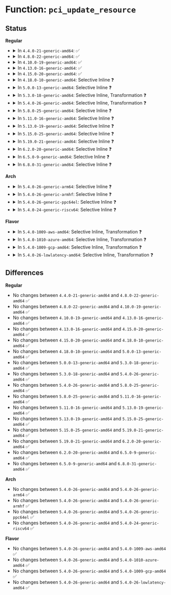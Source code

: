 # Function: <code>pci_update_resource</code>

## Status
<b>Regular</b>
<ul>
<li>
<details>
<summary>In <code>4.4.0-21-generic-amd64</code>: ✅</summary>

```c
void pci_update_resource(struct pci_dev * dev, int resno)
```

```json
{
  "name": "pci_update_resource",
  "collision_type": "Unique Global",
  "inline_type": "No",
  "funcs": [
    {
      "addr": 18446744071583290400,
      "name": "pci_update_resource",
      "external": true,
      "loc": "drivers/pci/setup-res.c:29",
      "file": "drivers/pci/setup-res.c",
      "inline": "seen, unknown",
      "caller_inline": [],
      "caller_func": [
        "drivers/pci/pci.c:pci_raw_set_power_state",
        "drivers/pci/setup-res.c:pci_assign_resource",
        "drivers/pci/setup-res.c:pci_reassign_resource",
        "drivers/pci/iov.c:pci_restore_iov_state"
      ]
    }
  ],
  "symbols": [
    {
      "addr": 18446744071583290400,
      "name": "pci_update_resource",
      "section": ".text",
      "bind": "STB_GLOBAL",
      "size": 582
    }
  ]
}
```
</details>
</li>
<li>
<details>
<summary>In <code>4.8.0-22-generic-amd64</code>: ✅</summary>

```c
void pci_update_resource(struct pci_dev * dev, int resno)
```

```json
{
  "name": "pci_update_resource",
  "collision_type": "Unique Global",
  "inline_type": "No",
  "funcs": [
    {
      "addr": 18446744071583601248,
      "name": "pci_update_resource",
      "external": true,
      "loc": "drivers/pci/setup-res.c:29",
      "file": "drivers/pci/setup-res.c",
      "inline": "seen, unknown",
      "caller_inline": [],
      "caller_func": [
        "drivers/pci/pci.c:pci_raw_set_power_state",
        "drivers/pci/setup-res.c:pci_reassign_resource",
        "drivers/pci/setup-res.c:pci_assign_resource",
        "drivers/pci/iov.c:pci_restore_iov_state"
      ]
    }
  ],
  "symbols": [
    {
      "addr": 18446744071583601248,
      "name": "pci_update_resource",
      "section": ".text",
      "bind": "STB_GLOBAL",
      "size": 578
    }
  ]
}
```
</details>
</li>
<li>
<details>
<summary>In <code>4.10.0-19-generic-amd64</code>: ✅</summary>

```c
void pci_update_resource(struct pci_dev * dev, int resno)
```

```json
{
  "name": "pci_update_resource",
  "collision_type": "Unique Global",
  "inline_type": "No",
  "funcs": [
    {
      "addr": 18446744071583738432,
      "name": "pci_update_resource",
      "external": true,
      "loc": "drivers/pci/setup-res.c:123",
      "file": "drivers/pci/setup-res.c",
      "inline": "seen, unknown",
      "caller_inline": [],
      "caller_func": [
        "drivers/pci/pci.c:pci_raw_set_power_state",
        "drivers/pci/setup-res.c:pci_reassign_resource",
        "drivers/pci/setup-res.c:pci_assign_resource",
        "drivers/pci/iov.c:pci_restore_iov_state"
      ]
    }
  ],
  "symbols": [
    {
      "addr": 18446744071583738432,
      "name": "pci_update_resource",
      "section": ".text",
      "bind": "STB_GLOBAL",
      "size": 600
    }
  ]
}
```
</details>
</li>
<li>
<details>
<summary>In <code>4.13.0-16-generic-amd64</code>: ✅</summary>

```c
void pci_update_resource(struct pci_dev * dev, int resno)
```

```json
{
  "name": "pci_update_resource",
  "collision_type": "Unique Global",
  "inline_type": "No",
  "funcs": [
    {
      "addr": 18446744071583780240,
      "name": "pci_update_resource",
      "external": true,
      "loc": "drivers/pci/setup-res.c:123",
      "file": "drivers/pci/setup-res.c",
      "inline": "seen, unknown",
      "caller_inline": [],
      "caller_func": [
        "drivers/pci/pci.c:pci_raw_set_power_state",
        "drivers/pci/setup-res.c:pci_reassign_resource",
        "drivers/pci/setup-res.c:pci_assign_resource",
        "drivers/pci/iov.c:pci_restore_iov_state"
      ]
    }
  ],
  "symbols": [
    {
      "addr": 18446744071583780240,
      "name": "pci_update_resource",
      "section": ".text",
      "bind": "STB_GLOBAL",
      "size": 521
    }
  ]
}
```
</details>
</li>
<li>
<details>
<summary>In <code>4.15.0-20-generic-amd64</code>: ✅</summary>

```c
void pci_update_resource(struct pci_dev * dev, int resno)
```

```json
{
  "name": "pci_update_resource",
  "collision_type": "Unique Global",
  "inline_type": "No",
  "funcs": [
    {
      "addr": 18446744071584040848,
      "name": "pci_update_resource",
      "external": true,
      "loc": "drivers/pci/setup-res.c:124",
      "file": "drivers/pci/setup-res.c",
      "inline": "seen, unknown",
      "caller_inline": [],
      "caller_func": [
        "drivers/pci/pci.c:pci_raw_set_power_state",
        "drivers/pci/setup-res.c:pci_reassign_resource",
        "drivers/pci/setup-res.c:pci_assign_resource",
        "drivers/pci/iov.c:pci_restore_iov_state"
      ]
    }
  ],
  "symbols": [
    {
      "addr": 18446744071584040848,
      "name": "pci_update_resource",
      "section": ".text",
      "bind": "STB_GLOBAL",
      "size": 521
    }
  ]
}
```
</details>
</li>
<li>
<details>
<summary>In <code>4.18.0-10-generic-amd64</code>: Selective Inline ❓</summary>

```c
void pci_update_resource(struct pci_dev * dev, int resno)
```

```json
{
  "name": "pci_update_resource",
  "collision_type": "Unique Global",
  "inline_type": "Selective",
  "funcs": [
    {
      "addr": 18446744071584237632,
      "name": "pci_update_resource",
      "external": true,
      "loc": "drivers/pci/setup-res.c:120",
      "file": "drivers/pci/setup-res.c",
      "inline": "not declared, inlined",
      "caller_inline": [],
      "caller_func": [
        "drivers/pci/pci.c:pci_raw_set_power_state",
        "drivers/pci/setup-res.c:pci_reassign_resource",
        "drivers/pci/setup-res.c:pci_assign_resource",
        "drivers/pci/iov.c:pci_restore_iov_state"
      ]
    }
  ],
  "symbols": [
    {
      "addr": 18446744071584237632,
      "name": "pci_update_resource",
      "section": ".text",
      "bind": "STB_GLOBAL",
      "size": 530
    }
  ]
}
```
</details>
</li>
<li>
<details>
<summary>In <code>5.0.0-13-generic-amd64</code>: Selective Inline ❓</summary>

```c
void pci_update_resource(struct pci_dev * dev, int resno)
```

```json
{
  "name": "pci_update_resource",
  "collision_type": "Unique Global",
  "inline_type": "Selective",
  "funcs": [
    {
      "addr": 18446744071584327360,
      "name": "pci_update_resource",
      "external": true,
      "loc": "drivers/pci/setup-res.c:120",
      "file": "drivers/pci/setup-res.c",
      "inline": "not declared, inlined",
      "caller_inline": [],
      "caller_func": [
        "drivers/pci/pci.c:pci_raw_set_power_state",
        "drivers/pci/setup-res.c:pci_reassign_resource",
        "drivers/pci/setup-res.c:pci_assign_resource",
        "drivers/pci/iov.c:pci_restore_iov_state"
      ]
    }
  ],
  "symbols": [
    {
      "addr": 18446744071584327360,
      "name": "pci_update_resource",
      "section": ".text",
      "bind": "STB_GLOBAL",
      "size": 530
    }
  ]
}
```
</details>
</li>
<li>
<details>
<summary>In <code>5.3.0-18-generic-amd64</code>: Selective Inline, Transformation ❓</summary>

```c
void pci_update_resource(struct pci_dev * dev, int resno)
```

```json
{
  "name": "pci_update_resource",
  "collision_type": "Unique Global",
  "inline_type": "Selective",
  "funcs": [
    {
      "addr": 18446744071584522400,
      "name": "pci_update_resource",
      "external": true,
      "loc": "drivers/pci/setup-res.c:120",
      "file": "drivers/pci/setup-res.c",
      "inline": "not declared, inlined",
      "caller_inline": [],
      "caller_func": [
        "drivers/pci/pci.c:pci_raw_set_power_state",
        "drivers/pci/setup-res.c:pci_reassign_resource",
        "drivers/pci/setup-res.c:pci_assign_resource",
        "drivers/pci/iov.c:pci_restore_iov_state"
      ]
    }
  ],
  "symbols": [
    {
      "addr": 18446744071584523732,
      "name": "pci_update_resource.cold",
      "section": ".text",
      "bind": "STB_LOCAL",
      "size": 57
    },
    {
      "addr": 18446744071584522352,
      "name": "pci_update_resource",
      "section": ".text",
      "bind": "STB_GLOBAL",
      "size": 470
    }
  ]
}
```
</details>
</li>
<li>
<details>
<summary>In <code>5.4.0-26-generic-amd64</code>: Selective Inline, Transformation ❓</summary>

```c
void pci_update_resource(struct pci_dev * dev, int resno)
```

```json
{
  "name": "pci_update_resource",
  "collision_type": "Unique Global",
  "inline_type": "Selective",
  "funcs": [
    {
      "addr": 18446744071584657520,
      "name": "pci_update_resource",
      "external": true,
      "loc": "drivers/pci/setup-res.c:120",
      "file": "drivers/pci/setup-res.c",
      "inline": "not declared, inlined",
      "caller_inline": [],
      "caller_func": [
        "drivers/pci/pci.c:pci_raw_set_power_state",
        "drivers/pci/setup-res.c:pci_reassign_resource",
        "drivers/pci/setup-res.c:pci_assign_resource",
        "drivers/pci/iov.c:pci_restore_iov_state"
      ]
    }
  ],
  "symbols": [
    {
      "addr": 18446744071584658852,
      "name": "pci_update_resource.cold",
      "section": ".text",
      "bind": "STB_LOCAL",
      "size": 57
    },
    {
      "addr": 18446744071584657472,
      "name": "pci_update_resource",
      "section": ".text",
      "bind": "STB_GLOBAL",
      "size": 470
    }
  ]
}
```
</details>
</li>
<li>
<details>
<summary>In <code>5.8.0-25-generic-amd64</code>: Selective Inline ❓</summary>

```c
void pci_update_resource(struct pci_dev * dev, int resno)
```

```json
{
  "name": "pci_update_resource",
  "collision_type": "Unique Global",
  "inline_type": "Selective",
  "funcs": [
    {
      "addr": 18446744071585341824,
      "name": "pci_update_resource",
      "external": true,
      "loc": "drivers/pci/setup-res.c:120",
      "file": "drivers/pci/setup-res.c",
      "inline": "not declared, inlined",
      "caller_inline": [],
      "caller_func": [
        "drivers/pci/pci.c:pci_raw_set_power_state",
        "drivers/pci/setup-res.c:pci_reassign_resource",
        "drivers/pci/setup-res.c:pci_assign_resource",
        "drivers/pci/iov.c:sriov_restore_state"
      ]
    }
  ],
  "symbols": [
    {
      "addr": 18446744071585341824,
      "name": "pci_update_resource",
      "section": ".text",
      "bind": "STB_GLOBAL",
      "size": 38
    }
  ]
}
```
</details>
</li>
<li>
<details>
<summary>In <code>5.11.0-16-generic-amd64</code>: Selective Inline ❓</summary>

```c
void pci_update_resource(struct pci_dev * dev, int resno)
```

```json
{
  "name": "pci_update_resource",
  "collision_type": "Unique Global",
  "inline_type": "Selective",
  "funcs": [
    {
      "addr": 18446744071585494944,
      "name": "pci_update_resource",
      "external": true,
      "loc": "drivers/pci/setup-res.c:121",
      "file": "drivers/pci/setup-res.c",
      "inline": "not declared, inlined",
      "caller_inline": [],
      "caller_func": [
        "drivers/pci/pci.c:pci_raw_set_power_state",
        "drivers/pci/setup-res.c:pci_reassign_resource",
        "drivers/pci/setup-res.c:pci_assign_resource",
        "drivers/pci/iov.c:sriov_restore_state"
      ]
    }
  ],
  "symbols": [
    {
      "addr": 18446744071585494944,
      "name": "pci_update_resource",
      "section": ".text",
      "bind": "STB_GLOBAL",
      "size": 38
    }
  ]
}
```
</details>
</li>
<li>
<details>
<summary>In <code>5.13.0-19-generic-amd64</code>: Selective Inline ❓</summary>

```c
void pci_update_resource(struct pci_dev * dev, int resno)
```

```json
{
  "name": "pci_update_resource",
  "collision_type": "Unique Global",
  "inline_type": "Selective",
  "funcs": [
    {
      "addr": 18446744071585374480,
      "name": "pci_update_resource",
      "external": true,
      "loc": "drivers/pci/setup-res.c:121",
      "file": "drivers/pci/setup-res.c",
      "inline": "not declared, inlined",
      "caller_inline": [],
      "caller_func": [
        "drivers/pci/pci.c:pci_raw_set_power_state",
        "drivers/pci/setup-res.c:pci_reassign_resource",
        "drivers/pci/setup-res.c:pci_assign_resource",
        "drivers/pci/iov.c:pci_restore_iov_state"
      ]
    }
  ],
  "symbols": [
    {
      "addr": 18446744071585374480,
      "name": "pci_update_resource",
      "section": ".text",
      "bind": "STB_GLOBAL",
      "size": 38
    }
  ]
}
```
</details>
</li>
<li>
<details>
<summary>In <code>5.15.0-25-generic-amd64</code>: Selective Inline ❓</summary>

```c
void pci_update_resource(struct pci_dev * dev, int resno)
```

```json
{
  "name": "pci_update_resource",
  "collision_type": "Unique Global",
  "inline_type": "Selective",
  "funcs": [
    {
      "addr": 18446744071585835296,
      "name": "pci_update_resource",
      "external": true,
      "loc": "drivers/pci/setup-res.c:121",
      "file": "drivers/pci/setup-res.c",
      "inline": "not declared, inlined",
      "caller_inline": [],
      "caller_func": [
        "drivers/pci/pci.c:pci_raw_set_power_state",
        "drivers/pci/setup-res.c:pci_reassign_resource",
        "drivers/pci/setup-res.c:pci_assign_resource",
        "drivers/pci/iov.c:pci_restore_iov_state"
      ]
    }
  ],
  "symbols": [
    {
      "addr": 18446744071585835296,
      "name": "pci_update_resource",
      "section": ".text",
      "bind": "STB_GLOBAL",
      "size": 38
    }
  ]
}
```
</details>
</li>
<li>
<details>
<summary>In <code>5.19.0-21-generic-amd64</code>: Selective Inline ❓</summary>

```c
void pci_update_resource(struct pci_dev * dev, int resno)
```

```json
{
  "name": "pci_update_resource",
  "collision_type": "Unique Global",
  "inline_type": "Selective",
  "funcs": [
    {
      "addr": 18446744071587027024,
      "name": "pci_update_resource",
      "external": true,
      "loc": "drivers/pci/setup-res.c:125",
      "file": "drivers/pci/setup-res.c",
      "inline": "not declared, inlined",
      "caller_inline": [],
      "caller_func": [
        "drivers/pci/pci.c:pci_set_power_state",
        "drivers/pci/setup-res.c:pci_reassign_resource",
        "drivers/pci/setup-res.c:pci_assign_resource",
        "drivers/pci/iov.c:pci_restore_iov_state"
      ]
    }
  ],
  "symbols": [
    {
      "addr": 18446744071587027024,
      "name": "pci_update_resource",
      "section": ".text",
      "bind": "STB_GLOBAL",
      "size": 68
    }
  ]
}
```
</details>
</li>
<li>
<details>
<summary>In <code>6.2.0-20-generic-amd64</code>: Selective Inline ❓</summary>

```c
void pci_update_resource(struct pci_dev * dev, int resno)
```

```json
{
  "name": "pci_update_resource",
  "collision_type": "Unique Global",
  "inline_type": "Selective",
  "funcs": [
    {
      "addr": 18446744071588205279,
      "name": "pci_update_resource",
      "external": true,
      "loc": "drivers/pci/setup-res.c:125",
      "file": "drivers/pci/setup-res.c",
      "inline": "not declared, inlined",
      "caller_inline": [
        "drivers/pci/setup-res.c:pci_reassign_resource",
        "drivers/pci/setup-res.c:pci_reassign_resource",
        "drivers/pci/setup-res.c:pci_assign_resource",
        "drivers/pci/setup-res.c:pci_assign_resource"
      ],
      "caller_func": [
        "drivers/pci/pci.c:pci_set_power_state",
        "drivers/pci/iov.c:pci_restore_iov_state"
      ]
    }
  ],
  "symbols": [
    {
      "addr": 18446744071588204144,
      "name": "pci_update_resource",
      "section": ".text",
      "bind": "STB_GLOBAL",
      "size": 68
    }
  ]
}
```
</details>
</li>
<li>
<details>
<summary>In <code>6.5.0-9-generic-amd64</code>: Selective Inline ❓</summary>

```c
void pci_update_resource(struct pci_dev * dev, int resno)
```

```json
{
  "name": "pci_update_resource",
  "collision_type": "Unique Global",
  "inline_type": "Selective",
  "funcs": [
    {
      "addr": 18446744071588480970,
      "name": "pci_update_resource",
      "external": true,
      "loc": "drivers/pci/setup-res.c:125",
      "file": "drivers/pci/setup-res.c",
      "inline": "not declared, inlined",
      "caller_inline": [
        "drivers/pci/setup-res.c:pci_reassign_resource",
        "drivers/pci/setup-res.c:pci_reassign_resource",
        "drivers/pci/setup-res.c:pci_assign_resource",
        "drivers/pci/setup-res.c:pci_assign_resource"
      ],
      "caller_func": [
        "drivers/pci/pci.c:pci_set_power_state",
        "drivers/pci/iov.c:pci_restore_iov_state"
      ]
    }
  ],
  "symbols": [
    {
      "addr": 18446744071588479824,
      "name": "pci_update_resource",
      "section": ".text",
      "bind": "STB_GLOBAL",
      "size": 68
    }
  ]
}
```
</details>
</li>
<li>
<details>
<summary>In <code>6.8.0-31-generic-amd64</code>: Selective Inline ❓</summary>

```c
void pci_update_resource(struct pci_dev * dev, int resno)
```

```json
{
  "name": "pci_update_resource",
  "collision_type": "Unique Global",
  "inline_type": "Selective",
  "funcs": [
    {
      "addr": 18446744071588778440,
      "name": "pci_update_resource",
      "external": true,
      "loc": "drivers/pci/setup-res.c:126",
      "file": "drivers/pci/setup-res.c",
      "inline": "not declared, inlined",
      "caller_inline": [
        "drivers/pci/setup-res.c:pci_reassign_resource",
        "drivers/pci/setup-res.c:pci_reassign_resource",
        "drivers/pci/setup-res.c:pci_assign_resource",
        "drivers/pci/setup-res.c:pci_assign_resource"
      ],
      "caller_func": [
        "drivers/pci/pci.c:__pci_set_power_state",
        "drivers/pci/iov.c:pci_restore_iov_state"
      ]
    }
  ],
  "symbols": [
    {
      "addr": 18446744071588777200,
      "name": "pci_update_resource",
      "section": ".text",
      "bind": "STB_GLOBAL",
      "size": 68
    }
  ]
}
```
</details>
</li>
</ul>
<b>Arch</b>
<ul>
<li>
<details>
<summary>In <code>5.4.0-26-generic-arm64</code>: Selective Inline ❓</summary>

```c
void pci_update_resource(struct pci_dev * dev, int resno)
```

```json
{
  "name": "pci_update_resource",
  "collision_type": "Unique Global",
  "inline_type": "Selective",
  "funcs": [
    {
      "addr": 18446603336496905664,
      "name": "pci_update_resource",
      "external": true,
      "loc": "drivers/pci/setup-res.c:120",
      "file": "drivers/pci/setup-res.c",
      "inline": "not declared, inlined",
      "caller_inline": [],
      "caller_func": [
        "drivers/pci/pci.c:pci_raw_set_power_state",
        "drivers/pci/setup-res.c:pci_reassign_resource",
        "drivers/pci/setup-res.c:pci_assign_resource",
        "drivers/pci/iov.c:pci_restore_iov_state"
      ]
    }
  ],
  "symbols": [
    {
      "addr": 18446603336496905664,
      "name": "pci_update_resource",
      "section": ".text",
      "bind": "STB_GLOBAL",
      "size": 544
    }
  ]
}
```
</details>
</li>
<li>
<details>
<summary>In <code>5.4.0-26-generic-armhf</code>: Selective Inline ❓</summary>

```c
void pci_update_resource(struct pci_dev * dev, int resno)
```

```json
{
  "name": "pci_update_resource",
  "collision_type": "Unique Global",
  "inline_type": "Selective",
  "funcs": [
    {
      "addr": 3230181716,
      "name": "pci_update_resource",
      "external": true,
      "loc": "drivers/pci/setup-res.c:120",
      "file": "drivers/pci/setup-res.c",
      "inline": "not declared, inlined",
      "caller_inline": [],
      "caller_func": [
        "drivers/pci/pci.c:pci_raw_set_power_state",
        "drivers/pci/setup-res.c:pci_reassign_resource",
        "drivers/pci/setup-res.c:pci_assign_resource",
        "drivers/pci/iov.c:pci_restore_iov_state"
      ]
    }
  ],
  "symbols": [
    {
      "addr": 3230181716,
      "name": "pci_update_resource",
      "section": ".text",
      "bind": "STB_GLOBAL",
      "size": 540
    }
  ]
}
```
</details>
</li>
<li>
<details>
<summary>In <code>5.4.0-26-generic-ppc64el</code>: Selective Inline ❓</summary>

```c
void pci_update_resource(struct pci_dev * dev, int resno)
```

```json
{
  "name": "pci_update_resource",
  "collision_type": "Unique Global",
  "inline_type": "Selective",
  "funcs": [
    {
      "addr": 13835058055290999152,
      "name": "pci_update_resource",
      "external": true,
      "loc": "drivers/pci/setup-res.c:120",
      "file": "drivers/pci/setup-res.c",
      "inline": "not declared, inlined",
      "caller_inline": [],
      "caller_func": [
        "arch/powerpc/platforms/powernv/pci-ioda.c:pnv_pci_vf_resource_shift",
        "arch/powerpc/platforms/powernv/pci-ioda.c:pnv_pci_vf_resource_shift",
        "arch/powerpc/platforms/powernv/pci-ioda.c:pnv_pci_vf_resource_shift",
        "drivers/pci/pci.c:pci_raw_set_power_state",
        "drivers/pci/setup-res.c:pci_reassign_resource",
        "drivers/pci/setup-res.c:pci_assign_resource",
        "drivers/pci/iov.c:pci_restore_iov_state"
      ]
    }
  ],
  "symbols": [
    {
      "addr": 13835058055290999152,
      "name": "pci_update_resource",
      "section": ".text",
      "bind": "STB_GLOBAL",
      "size": 816
    }
  ]
}
```
</details>
</li>
<li>
<details>
<summary>In <code>5.4.0-24-generic-riscv64</code>: Selective Inline ❓</summary>

```c
void pci_update_resource(struct pci_dev * dev, int resno)
```

```json
{
  "name": "pci_update_resource",
  "collision_type": "Unique Global",
  "inline_type": "Selective",
  "funcs": [
    {
      "addr": 18446743936275593922,
      "name": "pci_update_resource",
      "external": true,
      "loc": "drivers/pci/setup-res.c:120",
      "file": "drivers/pci/setup-res.c",
      "inline": "not declared, inlined",
      "caller_inline": [],
      "caller_func": [
        "drivers/pci/pci.c:pci_raw_set_power_state",
        "drivers/pci/setup-res.c:pci_reassign_resource",
        "drivers/pci/setup-res.c:pci_assign_resource",
        "drivers/pci/iov.c:pci_restore_iov_state"
      ]
    }
  ],
  "symbols": [
    {
      "addr": 18446743936275593922,
      "name": "pci_update_resource",
      "section": ".text",
      "bind": "STB_GLOBAL",
      "size": 454
    }
  ]
}
```
</details>
</li>
</ul>
<b>Flavor</b>
<ul>
<li>
<details>
<summary>In <code>5.4.0-1009-aws-amd64</code>: Selective Inline, Transformation ❓</summary>

```c
void pci_update_resource(struct pci_dev * dev, int resno)
```

```json
{
  "name": "pci_update_resource",
  "collision_type": "Unique Global",
  "inline_type": "Selective",
  "funcs": [
    {
      "addr": 18446744071584607984,
      "name": "pci_update_resource",
      "external": true,
      "loc": "drivers/pci/setup-res.c:120",
      "file": "drivers/pci/setup-res.c",
      "inline": "not declared, inlined",
      "caller_inline": [],
      "caller_func": [
        "drivers/pci/pci.c:pci_raw_set_power_state",
        "drivers/pci/setup-res.c:pci_reassign_resource",
        "drivers/pci/setup-res.c:pci_assign_resource",
        "drivers/pci/iov.c:pci_restore_iov_state"
      ]
    }
  ],
  "symbols": [
    {
      "addr": 18446744071584609316,
      "name": "pci_update_resource.cold",
      "section": ".text",
      "bind": "STB_LOCAL",
      "size": 57
    },
    {
      "addr": 18446744071584607936,
      "name": "pci_update_resource",
      "section": ".text",
      "bind": "STB_GLOBAL",
      "size": 470
    }
  ]
}
```
</details>
</li>
<li>
<details>
<summary>In <code>5.4.0-1010-azure-amd64</code>: Selective Inline, Transformation ❓</summary>

```c
void pci_update_resource(struct pci_dev * dev, int resno)
```

```json
{
  "name": "pci_update_resource",
  "collision_type": "Unique Global",
  "inline_type": "Selective",
  "funcs": [
    {
      "addr": 18446744071584537808,
      "name": "pci_update_resource",
      "external": true,
      "loc": "drivers/pci/setup-res.c:120",
      "file": "drivers/pci/setup-res.c",
      "inline": "not declared, inlined",
      "caller_inline": [],
      "caller_func": [
        "drivers/pci/pci.c:pci_raw_set_power_state",
        "drivers/pci/setup-res.c:pci_reassign_resource",
        "drivers/pci/setup-res.c:pci_assign_resource",
        "drivers/pci/iov.c:pci_restore_iov_state"
      ]
    }
  ],
  "symbols": [
    {
      "addr": 18446744071584539140,
      "name": "pci_update_resource.cold",
      "section": ".text",
      "bind": "STB_LOCAL",
      "size": 57
    },
    {
      "addr": 18446744071584537760,
      "name": "pci_update_resource",
      "section": ".text",
      "bind": "STB_GLOBAL",
      "size": 470
    }
  ]
}
```
</details>
</li>
<li>
<details>
<summary>In <code>5.4.0-1009-gcp-amd64</code>: Selective Inline, Transformation ❓</summary>

```c
void pci_update_resource(struct pci_dev * dev, int resno)
```

```json
{
  "name": "pci_update_resource",
  "collision_type": "Unique Global",
  "inline_type": "Selective",
  "funcs": [
    {
      "addr": 18446744071584607680,
      "name": "pci_update_resource",
      "external": true,
      "loc": "drivers/pci/setup-res.c:120",
      "file": "drivers/pci/setup-res.c",
      "inline": "not declared, inlined",
      "caller_inline": [],
      "caller_func": [
        "drivers/pci/pci.c:pci_raw_set_power_state",
        "drivers/pci/setup-res.c:pci_reassign_resource",
        "drivers/pci/setup-res.c:pci_assign_resource",
        "drivers/pci/iov.c:pci_restore_iov_state"
      ]
    }
  ],
  "symbols": [
    {
      "addr": 18446744071584609012,
      "name": "pci_update_resource.cold",
      "section": ".text",
      "bind": "STB_LOCAL",
      "size": 57
    },
    {
      "addr": 18446744071584607632,
      "name": "pci_update_resource",
      "section": ".text",
      "bind": "STB_GLOBAL",
      "size": 470
    }
  ]
}
```
</details>
</li>
<li>
<details>
<summary>In <code>5.4.0-26-lowlatency-amd64</code>: Selective Inline, Transformation ❓</summary>

```c
void pci_update_resource(struct pci_dev * dev, int resno)
```

```json
{
  "name": "pci_update_resource",
  "collision_type": "Unique Global",
  "inline_type": "Selective",
  "funcs": [
    {
      "addr": 18446744071584715376,
      "name": "pci_update_resource",
      "external": true,
      "loc": "drivers/pci/setup-res.c:120",
      "file": "drivers/pci/setup-res.c",
      "inline": "not declared, inlined",
      "caller_inline": [],
      "caller_func": [
        "drivers/pci/pci.c:pci_raw_set_power_state",
        "drivers/pci/setup-res.c:pci_reassign_resource",
        "drivers/pci/setup-res.c:pci_assign_resource",
        "drivers/pci/iov.c:pci_restore_iov_state"
      ]
    }
  ],
  "symbols": [
    {
      "addr": 18446744071584716708,
      "name": "pci_update_resource.cold",
      "section": ".text",
      "bind": "STB_LOCAL",
      "size": 57
    },
    {
      "addr": 18446744071584715328,
      "name": "pci_update_resource",
      "section": ".text",
      "bind": "STB_GLOBAL",
      "size": 470
    }
  ]
}
```
</details>
</li>
</ul>

## Differences
<b>Regular</b>
<ul>
<li>
No changes between <code>4.4.0-21-generic-amd64</code> and <code>4.8.0-22-generic-amd64</code> ✅
</li>
<li>
No changes between <code>4.8.0-22-generic-amd64</code> and <code>4.10.0-19-generic-amd64</code> ✅
</li>
<li>
No changes between <code>4.10.0-19-generic-amd64</code> and <code>4.13.0-16-generic-amd64</code> ✅
</li>
<li>
No changes between <code>4.13.0-16-generic-amd64</code> and <code>4.15.0-20-generic-amd64</code> ✅
</li>
<li>
No changes between <code>4.15.0-20-generic-amd64</code> and <code>4.18.0-10-generic-amd64</code> ✅
</li>
<li>
No changes between <code>4.18.0-10-generic-amd64</code> and <code>5.0.0-13-generic-amd64</code> ✅
</li>
<li>
No changes between <code>5.0.0-13-generic-amd64</code> and <code>5.3.0-18-generic-amd64</code> ✅
</li>
<li>
No changes between <code>5.3.0-18-generic-amd64</code> and <code>5.4.0-26-generic-amd64</code> ✅
</li>
<li>
No changes between <code>5.4.0-26-generic-amd64</code> and <code>5.8.0-25-generic-amd64</code> ✅
</li>
<li>
No changes between <code>5.8.0-25-generic-amd64</code> and <code>5.11.0-16-generic-amd64</code> ✅
</li>
<li>
No changes between <code>5.11.0-16-generic-amd64</code> and <code>5.13.0-19-generic-amd64</code> ✅
</li>
<li>
No changes between <code>5.13.0-19-generic-amd64</code> and <code>5.15.0-25-generic-amd64</code> ✅
</li>
<li>
No changes between <code>5.15.0-25-generic-amd64</code> and <code>5.19.0-21-generic-amd64</code> ✅
</li>
<li>
No changes between <code>5.19.0-21-generic-amd64</code> and <code>6.2.0-20-generic-amd64</code> ✅
</li>
<li>
No changes between <code>6.2.0-20-generic-amd64</code> and <code>6.5.0-9-generic-amd64</code> ✅
</li>
<li>
No changes between <code>6.5.0-9-generic-amd64</code> and <code>6.8.0-31-generic-amd64</code> ✅
</li>
</ul>
<b>Arch</b>
<ul>
<li>
No changes between <code>5.4.0-26-generic-amd64</code> and <code>5.4.0-26-generic-arm64</code> ✅
</li>
<li>
No changes between <code>5.4.0-26-generic-amd64</code> and <code>5.4.0-26-generic-armhf</code> ✅
</li>
<li>
No changes between <code>5.4.0-26-generic-amd64</code> and <code>5.4.0-26-generic-ppc64el</code> ✅
</li>
<li>
No changes between <code>5.4.0-26-generic-amd64</code> and <code>5.4.0-24-generic-riscv64</code> ✅
</li>
</ul>
<b>Flavor</b>
<ul>
<li>
No changes between <code>5.4.0-26-generic-amd64</code> and <code>5.4.0-1009-aws-amd64</code> ✅
</li>
<li>
No changes between <code>5.4.0-26-generic-amd64</code> and <code>5.4.0-1010-azure-amd64</code> ✅
</li>
<li>
No changes between <code>5.4.0-26-generic-amd64</code> and <code>5.4.0-1009-gcp-amd64</code> ✅
</li>
<li>
No changes between <code>5.4.0-26-generic-amd64</code> and <code>5.4.0-26-lowlatency-amd64</code> ✅
</li>
</ul>
